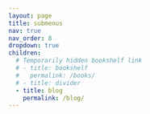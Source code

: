 ```yaml
---
layout: page
title: submenus
nav: true
nav_order: 8
dropdown: true
children:
  # Temporarily hidden bookshelf link
  # - title: bookshelf
  #   permalink: /books/
  # - title: divider
  - title: blog
    permalink: /blog/
---
```

